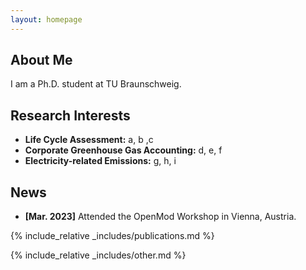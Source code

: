 ```yaml
---
layout: homepage
---
```


## About Me

I am a Ph.D. student at TU Braunschweig.

## Research Interests

- **Life Cycle Assessment:** a, b ,c
- **Corporate Greenhouse Gas Accounting:** d, e, f
- **Electricity-related Emissions:** g, h, i

## News

- **[Mar. 2023]** Attended the OpenMod Workshop in Vienna, Austria.

{% include_relative _includes/publications.md %}

{% include_relative _includes/other.md %}
